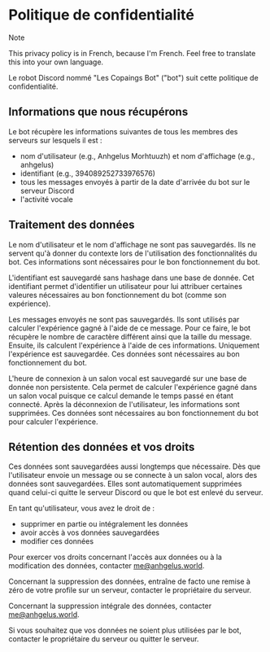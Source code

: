 # Politique de confidentialité

> [!NOTE]
> This privacy policy is in French, because I'm French. Feel free to translate this into your own language.

Le robot Discord nommé "Les Copaings Bot" ("bot") suit cette politique de confidentialité.

## Informations que nous récupérons

Le bot récupère les informations suivantes de tous les membres des serveurs sur lesquels il est :
- nom d'utilisateur (e.g., Anhgelus Morhtuuzh) et nom d'affichage (e.g., anhgelus)
- identifiant (e.g., 394089252733976576)
- tous les messages envoyés à partir de la date d'arrivée du bot sur le serveur Discord
- l'activité vocale

## Traitement des données 

Le nom d'utilisateur et le nom d'affichage ne sont pas sauvegardés. Ils ne servent qu'à donner du contexte lors de l'utilisation des fonctionnalités du bot. Ces informations sont nécessaires pour le bon fonctionnement du bot.

L'identifiant est sauvegardé sans hashage dans une base de donnée. Cet identifiant permet d'identifier un utilisateur pour lui attribuer certaines valeures nécessaires au bon fonctionnement du bot (comme son expérience).

Les messages envoyés ne sont pas sauvegardés. Ils sont utilisés par calculer l'expérience gagné à l'aide de ce message. Pour ce faire, le bot récupère le nombre de caractère différent ainsi que la taille du message. Ensuite, ils calculent l'expérience à l'aide de ces informations. Uniquement l'expérience est sauvegardée. Ces données sont nécessaires au bon fonctionnement du bot.

L'heure de connexion à un salon vocal est sauvegardé sur une base de donnée non persistente. Cela permet de calculer l'expérience gagné dans un salon vocal puisque ce calcul demande le temps passé en étant connecté. Après la déconnexion de l'utilisateur, les informations sont supprimées. Ces données sont nécessaires au bon fonctionnement du bot pour calculer l'expérience.

## Rétention des données et vos droits

Ces données sont sauvegardées aussi longtemps que nécessaire. Dès que l'utilisateur envoie un message ou se connecte à un salon vocal, alors des données sont sauvegardées. Elles sont automatiquement supprimées quand celui-ci quitte le serveur Discord ou que le bot est enlevé du serveur.

En tant qu'utilisateur, vous avez le droit de :
- supprimer en partie ou intégralement les données
- avoir accès à vos données sauvegardées
- modifier ces données

Pour exercer vos droits concernant l'accès aux données ou à la modification des données, contacter me@anhgelus.world.

Concernant la suppression des données, entraîne de facto une remise à zéro de votre profile sur un serveur, contacter le propriétaire du serveur.

Concernant la suppression intégrale des données, contacter me@anhgelus.world.

Si vous souhaitez que vos données ne soient plus utilisées par le bot, contacter le propriétaire du serveur ou quitter le serveur.

